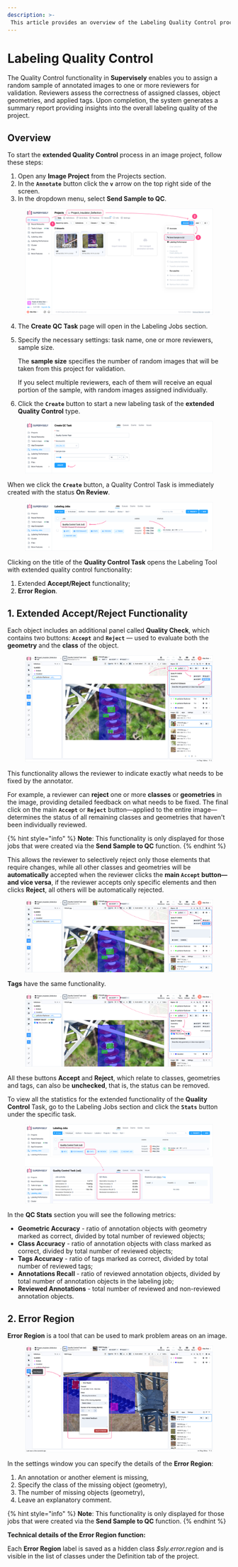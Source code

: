 ```yaml
---
description: >-
 This article provides an overview of the Labeling Quality Control process in image projects using Supervisely’s dedicated functionality.
---
```


# Labeling Quality Control

The Quality Control functionality in **Supervisely** enables you to assign a random sample of annotated images to one or more reviewers for validation. Reviewers assess the correctness of assigned classes, object geometries, and applied tags. Upon completion, the system generates a summary report providing insights into the overall labeling quality of the project.

## Overview

To start the **extended Quality Control** process in an image project, follow these steps:

1. Open any **Image Project** from the Projects section.
2. In the **`Annotate`** button click the **`v`** arrow on the top right side of the screen.
3. In the dropdown menu, select **Send Sample to QC**.

<figure><img src="../../.gitbook/assets/labeling-quality-control/labeling-q-c-1.jpg" alt=""><figcaption></figcaption></figure>

4. The **Create QC Task** page will open in the Labeling Jobs section.
5. Specify the necessary settings: task name, one or more reviewers, sample size.

    The **sample size** specifies the number of random images that will be taken from this project for validation.

    If you select multiple reviewers, each of them will receive an equal portion of the sample, with random images assigned individually.

6. Click the **`Create`** button to start a new labeling task of the **extended Quality Control** type.

<figure><img src="../../.gitbook/assets/labeling-quality-control/labeling-q-c-2.jpg" alt=""><figcaption></figcaption></figure>

When we click the **`Create`** button, a Quality Control Task is immediately created with the status **On Review**.

<figure><img src="../../.gitbook/assets/labeling-quality-control/labeling-q-c-3.jpg" alt=""><figcaption></figcaption></figure>

Clicking on the title of the **Quality Control Task** opens the Labeling Tool with extended quality control functionality:

1. Extended **Accept/Reject** functionality;
2. **Error Region**.

## 1. Extended Accept/Reject Functionality

Each object includes an additional panel called **Quality Check**, which contains two buttons: **`Accept`** and **`Reject`** — used to evaluate both the **geometry** and the **class** of the object.

<figure><img src="../../.gitbook/assets/labeling-quality-control/labeling-q-c-4a.jpg" alt=""><figcaption></figcaption></figure>

This functionality allows the reviewer to indicate exactly what needs to be fixed by the annotator.

 For example, a reviewer can **reject** one or more **classes** or **geometries** in the image, providing detailed feedback on what needs to be fixed. The final click on the main **`Accept`** or **`Reject`** button—applied to the entire image—determines the status of all remaining classes and geometries that haven't been individually reviewed.
 
{% hint style="info" %}
**Note**: This functionality is only displayed for those jobs that were created via the **Send Sample to QC** function.
{% endhint %}

This allows the reviewer to selectively reject only those elements that require changes, while all other classes and geometries will be **automatically** accepted when the reviewer clicks the **main `Accept` button—and vice versa**, if the reviewer accepts only specific elements and then clicks **Reject**, all others will be automatically rejected.

<figure><img src="../../.gitbook/assets/labeling-quality-control/labeling-q-c-5a.jpg" alt=""><figcaption></figcaption></figure>

**Tags** have the same functionality.

<figure><img src="../../.gitbook/assets/labeling-quality-control/labeling-q-c-6a.jpg" alt=""><figcaption></figcaption></figure>

All these buttons **Accept** and **Reject**, which relate to classes, geometries and tags, can also be **unchecked**, that is, the status can be removed.

To view all the statistics for the extended functionality of the **Quality Control** Task, go to the Labeling Jobs section and click the **`Stats`** button under the specific task.

<figure><img src="../../.gitbook/assets/labeling-quality-control/labeling-q-c-7.jpg" alt=""><figcaption></figcaption></figure>
    
In the **QC Stats** section you will see the following metrics:

- **Geometric Accuracy** - ratio of annotation objects with geometry marked as correct, divided by total number of reviewed objects;
- **Class Accuracy** - ratio of annotation objects with class marked as correct, divided by total number of reviewed objects;
- **Tags Accuracy** - ratio of tags marked as correct, divided by total number of reviewed tags;
- **Annotations Recall** - ratio of reviewed annotation objects, divided by total number of annotation objects in the labeling job;
- **Reviewed Annotations** - total number of reviewed and non-reviewed annotation objects.

## 2. Error Region

**Error Region** is a tool that can be used to mark problem areas on an image.

<figure><img src="../../.gitbook/assets/labeling-quality-control/labeling-q-c-8.jpg" alt=""><figcaption></figcaption></figure>

In the settings window you can specify the details of the **Error Region**:
1. An annotation or another element is missing,
2. Specify the class of the missing object (geometry),
3. The number of missing objects (geometry),
4. Leave an explanatory comment.

{% hint style="info" %}
**Note**: This functionality is only displayed for those jobs that were created via the **Send Sample to QC** function.
{% endhint %}

**Technical details of the Error Region function:**

Each **Error Region** label is saved as a hidden class _$sly.error.region_ and is visible in the list of classes under the Definition tab of the project.